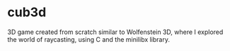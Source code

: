# cub3d
3D game created from scratch similar to Wolfenstein 3D, where I explored the world of raycasting, using C and the minilibx library.
